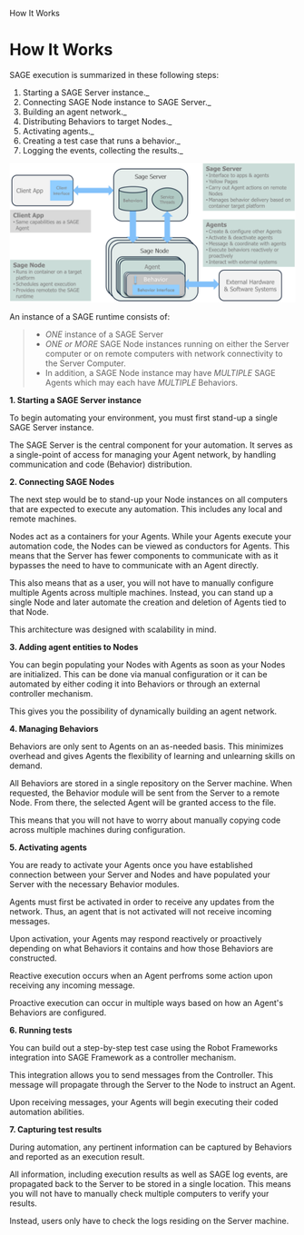 How It Works

How It Works
============

SAGE execution is summarized in these following steps:

1.  Starting a SAGE Server instance.\_
2.  Connecting SAGE Node instance to SAGE Server.\_
3.  Building an agent network.\_
4.  Distributing Behaviors to target Nodes.\_
5.  Activating agents.\_
6.  Creating a test case that runs a behavior.\_
7.  Logging the events, collecting the results.\_

![](_images/sage_architecture.png)

An instance of a SAGE runtime consists of:

> -   *ONE* instance of a SAGE Server
> -   *ONE or MORE* SAGE Node instances running on either the Server
>     computer or on remote computers with network connectivity to the
>     Server Computer.
> -   In addition, a SAGE Node instance may have *MULTIPLE* SAGE Agents
>     which may each have *MULTIPLE* Behaviors.

**1. Starting a SAGE Server instance**

To begin automating your environment, you must first stand-up a single
SAGE Server instance.

The SAGE Server is the central component for your automation. It serves
as a single-point of access for managing your Agent network, by handling
communication and code (Behavior) distribution.

**2. Connecting SAGE Nodes**

The next step would be to stand-up your Node instances on all computers
that are expected to execute any automation. This includes any local and
remote machines.

Nodes act as a containers for your Agents. While your Agents execute
your automation code, the Nodes can be viewed as conductors for Agents.
This means that the Server has fewer components to communicate with as
it bypasses the need to have to communicate with an Agent directly.

This also means that as a user, you will not have to manually configure
multiple Agents across multiple machines. Instead, you can stand up a
single Node and later automate the creation and deletion of Agents tied
to that Node.

This architecture was designed with scalability in mind.

**3. Adding agent entities to Nodes**

You can begin populating your Nodes with Agents as soon as your Nodes
are initialized. This can be done via manual configuration or it can be
automated by either coding it into Behaviors or through an external
controller mechanism.

This gives you the possibility of dynamically building an agent network.

**4. Managing Behaviors**

Behaviors are only sent to Agents on an as-needed basis. This minimizes
overhead and gives Agents the flexibility of learning and unlearning
skills on demand.

All Behaviors are stored in a single repository on the Server machine.
When requested, the Behavior module will be sent from the Server to a
remote Node. From there, the selected Agent will be granted access to
the file.

This means that you will not have to worry about manually copying code
across multiple machines during configuration.

**5. Activating agents**

You are ready to activate your Agents once you have established
connection between your Server and Nodes and have populated your Server
with the necessary Behavior modules.

Agents must first be activated in order to receive any updates from the
network. Thus, an agent that is not activated will not receive incoming
messages.

Upon activation, your Agents may respond reactively or proactively
depending on what Behaviors it contains and how those Behaviors are
constructed.

Reactive execution occurs when an Agent perfroms some action upon
receiving any incoming message.

Proactive execution can occur in multiple ways based on how an Agent's
Behaviors are configured.

**6. Running tests**

You can build out a step-by-step test case using the Robot Frameworks
integration into SAGE Framework as a controller mechanism.

This integration allows you to send messages from the Controller. This
message will propagate through the Server to the Node to instruct an
Agent.

Upon receiving messages, your Agents will begin executing their coded
automation abilities.

**7. Capturing test results**

During automation, any pertinent information can be captured by
Behaviors and reported as an execution result.

All information, including execution results as well as SAGE log events,
are propagated back to the Server to be stored in a single location.
This means you will not have to manually check multiple computers to
verify your results.

Instead, users only have to check the logs residing on the Server
machine.
